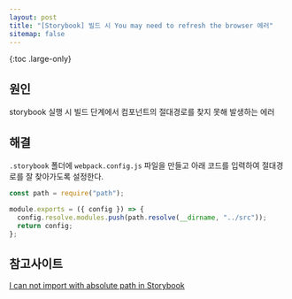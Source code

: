 ```yaml
---
layout: post
title: "[Storybook] 빌드 시 You may need to refresh the browser 에러"
sitemap: false
---
```


{:toc .large-only}

## 원인

storybook 실행 시 빌드 단계에서 컴포넌트의 절대경로를 찾지 못해 발생하는 에러

## 해결

`.storybook` 폴더에 `webpack.config.js` 파일을 만들고 아래 코드를 입력하여 절대경로를 잘 찾아가도록 설정한다.

```js
const path = require("path");

module.exports = ({ config }) => {
  config.resolve.modules.push(path.resolve(__dirname, "../src"));
  return config;
};
```

## 참고사이트

[I can not import with absolute path in Storybook](https://github.com/storybookjs/storybook/issues/3916#issuecomment-490287662)
